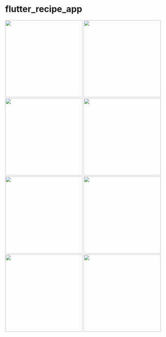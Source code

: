 # flutter_recipe_app
<img src="https://github.com/davutkarakus/RecipeApp/assets/111883993/c2aefe65-226a-472c-9234-0f414f2c73f1" width="250"/>
<img src="https://github.com/davutkarakus/RecipeApp/assets/111883993/57ae75d5-2969-47ed-b4a1-3e127a7cf262" width="250"/>
<img src="https://github.com/davutkarakus/RecipeApp/assets/111883993/c1146689-81f9-440b-bf1f-38eb8db2e8ac" width="250"/>
<img src="https://github.com/davutkarakus/RecipeApp/assets/111883993/8f7d1af0-dd27-4a64-b7c8-85596b317722" width="250"/>
<img src="https://github.com/davutkarakus/RecipeApp/assets/111883993/94dca210-42fa-4768-a86f-8d2bbb774505" width="250"/>
<img src="https://github.com/davutkarakus/RecipeApp/assets/111883993/be7086be-c27c-4dfc-a903-31b0097d3969" width="250"/>
<img src="https://github.com/davutkarakus/RecipeApp/assets/111883993/8ae362af-c74c-4f09-9b25-181b627be0d0" width="250"/>
<img src="https://github.com/davutkarakus/RecipeApp/assets/111883993/25cfe26e-623c-4842-83d5-f0d1fba9acf5" width="250"/>
